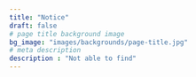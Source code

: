 ```yaml
---
title: "Notice"
draft: false
# page title background image
bg_image: "images/backgrounds/page-title.jpg"
# meta description
description : "Not able to find"
---
```


